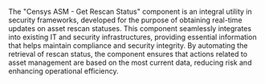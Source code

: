 The "Censys ASM - Get Rescan Status" component is an integral utility in security frameworks, developed for the purpose of obtaining real-time updates on asset rescan statuses. This component seamlessly integrates into existing IT and security infrastructures, providing essential information that helps maintain compliance and security integrity. By automating the retrieval of rescan status, the component ensures that actions related to asset management are based on the most current data, reducing risk and enhancing operational efficiency.
